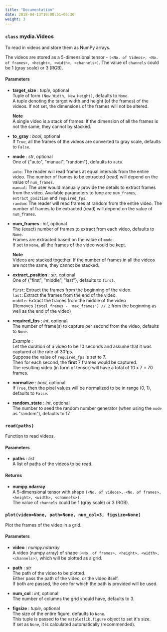 ```yaml
---
title: "Documentation"
date: 2018-04-13T19:00:51+05:30
weight: 3
---
```


### `class` mydia.Videos

To read in videos and store them as NumPy arrays.

The videos are stored as a 5-dimensional tensor - `(<No. of Videos>, <No. of frames>, <height>, <width>, <channels>)`.
The value of `channels` could be 1 (gray scale) or 3 (RGB).

#### Parameters

+ **target_size** : *tuple*, optional  
    Tuple of form `(New_Width, New_Height)`, defaults to `None`.  
    A tuple denoting the target width and height (of the frames) of the videos. 
    If not set, the dimensions of the frames will not be altered.  
    
    **Note**  
    A single video is a stack of frames. If the dimension of all the frames is not the same, they cannot by stacked.

+ **to_gray** : *bool*, optional  
    If `True`, all the frames of the videos are converted to gray scale, defaults to `False`.

+ **mode** : *str*, optional  
    One of {"auto", "manual", "random"}, defaults to `auto`.  
    
    `auto`: The reader will read frames at equal intervals from the entire video. 
    The number of frames to be extracted (read) will depend on the value of `num_frames`.  
    `manual`: The user would manually provide the details to extract frames from the video. 
    Available parameters to tune are `num_frames`, `extract_position` and `required_fps`.  
    `random`: The reader will read frames at random from the entire video. 
    The number of frames to be extracted (read) will depend on the value of `num_frames`.

+ **num_frames** : *int*, optional  
    The (exact) number of frames to extract from each video, defaults to `None`.  
    Frames are extracted based on the value of `mode`.  
    If set to `None`, all the frames of the video would be kept.

    **Note**  
    Videos are stacked together. If the number of frames in all the videos are not the same, they cannot be stacked.

+ **extract_position** : *str*, optional  
    One of {"first", "middle", "last"}, defaults to `first`.  
    
    `first`: Extract the frames from the beginning of the video.  
    `last`: Extract the frames from the end of the video.  
    `middle`: Extract the frames from the middle of the video  
    (Removes `(total frames - 'max_frames') // 2` from the beginning as well as the end of the video)

+ **required_fps** : *int*, optional  
    The number of frame(s) to capture per second from the video, defaults to `None`.  
    
    *Example* :  
    Let the duration of a video to be 10 seconds and assume that it was captured at the rate of 30fps.  
    Suppose the value of `required_fps` is set to 7.  
    Then for each second, the **first** 7 frames would be captured.  
    The resulting video (in form of tensor) will have a total of 10 x 7 = 70 frames.

+ **normalize** : *bool*, optional  
    If `True`, then the pixel values will be normalized to be in range (0, 1), defaults to `False`.  

+ **random_state** : *int*, optional  
    The number to seed the random number generator (when using the `mode` as "random"), defaults to 17.

### `read(paths)`
Function to read videos.

#### Parameters
+ **paths** : *list*  
    A list of paths of the videos to be read.

#### Returns
+ **numpy.ndarray**  
    A 5-dimensional tensor with shape `(<No. of videos>, <No. of frames>, <height>, <width>, <channels>)`.  
    The value of `channels` could be 1 (gray scale) or 3 (RGB).

### `plot(video=None, path=None, num_col=3, figsize=None)`
Plot the frames of the video in a grid.

#### Parameters

+ **video** : *numpy.ndarray*  
    A video (numpy array) of shape `(<No. of frames>, <height>, <width>, <channels>)`, 
    which will be plotted as a grid.

+ **path** : *str*  
    The path of the video to be plotted.  
    Either pass the path of the video, or the video itself.  
    If both are passed, the one for which the path is provided will be used.

+ **num_col** : *int*, optional  
    The number of columns the grid should have, defaults to 3.

+ **figsize** : *tuple*, optional  
    The size of the entire figure, defaults to `None`.  
    This tuple is passed to the `matplotlib.figure` object to set it's size.  
    If set as `None`, it is calculated automatically (recommended).
